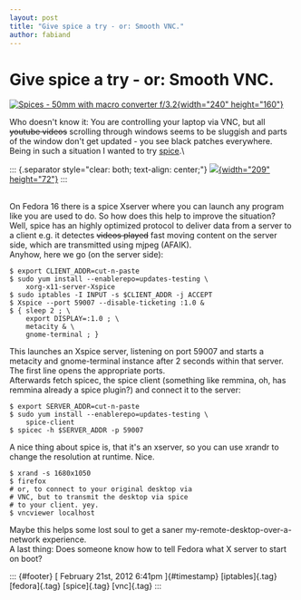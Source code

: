 ```yaml
---
layout: post
title: "Give spice a try - or: Smooth VNC."
author: fabiand
---
```



Give spice a try - or: Smooth VNC.
==================================

[![Spices - 50mm with macro converter
f/3.2](http://farm5.staticflickr.com/4066/4372089775_d41522fb49_m.jpg){width="240"
height="160"}](http://www.flickr.com/photos/tammybogestrand/4372089775/ "Spices - 50mm with macro converter f/3.2 von Tammy Bogestrand bei Flickr")

Who doesn't know it: You are controlling your laptop via VNC, but all
~~youtube videos~~ scrolling through windows seems to be sluggish and
parts of the window don't get updated - you see black patches
everywhere.\
Being in such a situation I wanted to try
[spice](http://spice-space.org/).\

::: {.separator style="clear: both; text-align: center;"}
[![](http://spice-space.org/images/logo.png){width="209"
height="72"}](http://spice-space.org/images/logo.png)
:::

\
On Fedora 16 there is a spice Xserver where you can launch any program
like you are used to do. So how does this help to improve the situation?
Well, spice has an highly optimized protocol to deliver data from a
server to a client e.g. it detectes ~~videos played~~ fast moving
content on the server side, which are transmitted using mjpeg (AFAIK).\
Anyhow, here we go (on the server side):

    $ export CLIENT_ADDR=cut-n-paste
    $ sudo yum install --enablerepo=updates-testing \
        xorg-x11-server-Xspice
    $ sudo iptables -I INPUT -s $CLIENT_ADDR -j ACCEPT
    $ Xspice --port 59007 --disable-ticketing :1.0 & 
    $ { sleep 2 ; \
        export DISPLAY=:1.0 ; \
        metacity & \
        gnome-terminal ; }

This launches an Xspice server, listening on port 59007 and starts a
metacity and gnome-terminal instance after 2 seconds within that server.
The first line opens the appropriate ports.\
Afterwards fetch spicec, the spice client (something like remmina, oh,
has remmina already a spice plugin?) and connect it to the server:

    $ export SERVER_ADDR=cut-n-paste
    $ sudo yum install --enablerepo=updates-testing \
        spice-client
    $ spicec -h $SERVER_ADDR -p 59007

A nice thing about spice is, that it's an xserver, so you can use xrandr
to change the resolution at runtime. Nice.

    $ xrand -s 1680x1050
    $ firefox
    # or, to connect to your original desktop via 
    # VNC, but to transmit the desktop via spice 
    # to your client. yey.
    $ vncviewer localhost

Maybe this helps some lost soul to get a saner
my-remote-desktop-over-a-network experience.\
A last thing: Does someone know how to tell Fedora what X server to
start on boot?

::: {#footer}
[ February 21st, 2012 6:41pm ]{#timestamp} [iptables]{.tag}
[fedora]{.tag} [spice]{.tag} [vnc]{.tag}
:::
